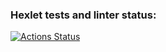 ### Hexlet tests and linter status:
[![Actions Status](https://github.com/SinaverOsmanov/frontend-project-44/workflows/hexlet-check/badge.svg)](https://github.com/SinaverOsmanov/frontend-project-44/actions)